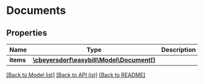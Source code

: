 # Documents

## Properties
Name | Type | Description | Notes
------------ | ------------- | ------------- | -------------
**items** | [**\cbeyersdorf\easybill\Model\Document[]**](Document.md) |  | [optional] 

[[Back to Model list]](../README.md#documentation-for-models) [[Back to API list]](../README.md#documentation-for-api-endpoints) [[Back to README]](../README.md)


